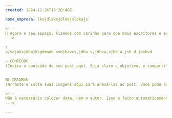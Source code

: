 ```yaml
---
created: 2024-12-26T16:28:40Z

nome_empresa: lksjdlaksjdlkajsldkajs

<!-- 
🌌 Agora é seu espaço. Fizemos com carinho para que mais escritoras e escritoras possam ter seu próprio espaço da forma mais fácil possível. Aproveite
--!>

\
a/sdjaksjdhajksgdmnab smdjhavcs,jdha s,jdhva,sjhd a,jsh d,jashvd

✍️ CONTEÚDO
(Insira o conteúdo do seu post aqui. Seja claro e objetivo, e compartilhe o que deseja comunicar com seus leitores.)


🖼️ IMAGENS
(Arraste e solte suas imagens aqui para anexá-las ao post. Você pode adicionar várias imagens ou arquivos, se necessário.)

<!-- 
Não é necessário colocar data, nem o autor. Isso é feito automaticamente a partir do seu nome de Usuário e da data que foi feito esse post
--!>

---
```

